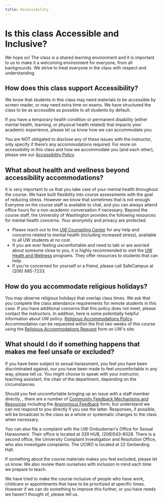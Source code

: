 ```yaml
---
title: Accessibility
---
```


# Is this class Accessible and Inclusive?

We hope so! The class is a shared learning environment and it is
important to us to make it a welcoming environment for everyone, from
all backgrounds. We strive to treat everyone in the class with respect and
understanding.

## How does this class support Accessibility? 

We know that students in this class may need materials to be
accessible by screen reader, or may need extra time on exams. We have structured the class to be as accessible as possible to all students by default.

If you have a temporary health condition or permanent disability
(either mental health, learning, or physical health related) that
impacts your academic experience, please let us know how we can
accommodate you.

You are NOT obligated to disclose any of these issues with the
instructor, only specify if there’s any accommodations required. For
more on accessibility in this class and how we accommodate you (and
each other), please see our [Accessibility
Policy](docs/accessibility.html)
   
## What about health and wellness beyond accessibility accommodations? 

It is very important to us that you take care of your mental health throughout the course. We have built flexibility into course assessments with the goal of reducing stress. However we know that sometimes that is not enough. Everyone on the course staff is available to chat, and you can always attend office hours for a non-academic conversation if necessary. Beyond the course staff, the University of Washington provides the following resources for mental health concerns. Your anonymity and privacy are protected.
  - Please reach out to the [UW Counseling Center](http://www.washington.edu/counseling/) for any help and
    concerns related to mental health (including increased stress), available to all UW students at no cost.
  - If you are ever feeling uncomfortable and need to talk or are worried about someone close to you, it is
    highly recommended to visit the [UW Heath and Wellness](http://depts.washington.edu/livewell/programs/)
    programs. They offer resources to students that can help.
  - If you're concerned for yourself or a friend, please call SafeCampus at (206) 685-7233.

## How do you accommodate religious holidays? 

You may observe religious holidays that overlap class times. We ask
that you complete the class attendance requirements for remote
students in this case. If you have additional concerns that this
policy does not meet, please contact the instructors. In addition,
here is some potentially helpful information about UW policy:
[Religious Accommodations
Policy](https://registrar.washington.edu/staffandfaculty/religious-accommodations-policy/).
Accommodation can be requested within the first two weeks of this
course using the [Religious Accommodations
Request](https://registrar.washington.edu/students/religious-accommodations-request/)
form on UW's site.
  
## What should I do if something happens that makes me feel unsafe or excluded? 

If you have been subject to sexual harassment, you feel you have been discriminated against, our you have  been made to feel uncomfortable in any way, please tell us. You might choose to speak with your instructor, teaching assistant, the chair of the department, depending on the circumstances. 

Should you feel uncomfortable bringing up an issue with a staff member
directly, , there are a number of [Community Feedback Mechanisms and
Resources](https://www.cs.washington.edu/community-feedback) including
the [Anonymous Feedback](https://feedback.cs.washington.edu/) form,
but understand we can not respond to you directly if you use the
latter. Responses, if possible, will be broadcast to the class as a
whole or systematic changes to the class when necessary.

You can also file a complaint with the UW Ombudsman's Office for Sexual Harassment. Their office is located at 339 HUB, (206)543-6028. There is a second office, the University Complaint Investigation and Resolution Office, who also investigate complaints. The UCIRO is located at 22 Gerberding Hall.
  
If something about the course materials makes you feel excluded, please let us know. We also review them ourselves with inclusion in mind each time we prepare to teach. 

We have tried to make the course inclusive of people who  have work,
childcare or appointments that have to be prioritized at specific
times. However if we can do something to improve this further, or you have needs we haven't thought of, please tell us.

